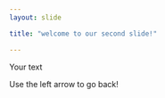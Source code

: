 ```yaml
---
layout: slide

title: "welcome to our second slide!"

---
```


Your text

Use the left arrow to go back!

